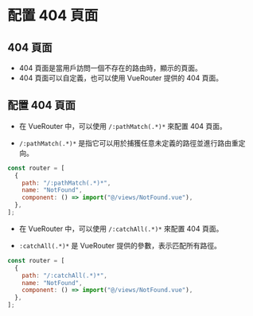 # 配置 404 頁面

## 404 頁面

- 404 頁面是當用戶訪問一個不存在的路由時，顯示的頁面。
- 404 頁面可以自定義，也可以使用 VueRouter 提供的 404 頁面。

## 配置 404 頁面

- 在 VueRouter 中，可以使用 `/:pathMatch(.*)*` 來配置 404 頁面。

- `/:pathMatch(.*)*` 是指它可以用於捕獲任意未定義的路徑並進行路由重定向。

```javascript
const router = [
  {
    path: "/:pathMatch(.*)*",
    name: "NotFound",
    component: () => import("@/views/NotFound.vue"),
  },
];
```

- 在 VueRouter 中，可以使用 `/:catchAll(.*)*` 來配置 404 頁面。

- `:catchAll(.*)*` 是 VueRouter 提供的參數，表示匹配所有路徑。

```javascript
const router = [
  {
    path: "/:catchAll(.*)*",
    name: "NotFound",
    component: () => import("@/views/NotFound.vue"),
  },
];
```
